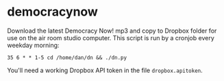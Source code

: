 # democracynow

Download the latest Democracy Now! mp3 and copy to Dropbox folder for use on the air room studio computer. This script is run by a cronjob every weekday morning:

`35 6 * * 1-5 cd /home/dan/dn && ./dn.py`

You'll need a working Dropbox API token in the file `dropbox.apitoken`.
